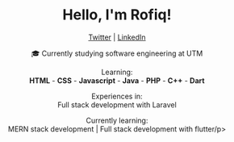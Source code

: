<!--
<div align="center">
    <a href="https://github.com/mhdrofiq/mhdrofiq">
        <img src="banner-iii.jpg">
    </a>
</div>
-->

<h1 align="center">Hello, I'm Rofiq!</h1>

<!--
<h2 align="center">hmmm...</h2>
<p align="center">
  <a href="https://github.com/mhdrofiq"><img src="https://github-readme-stats.vercel.app/api?username=mhdrofiq&show_icons=true&theme=calm" alt="mhdrofiq's github stats"></a>
</p>
-->

<p align="center">
  <a href="https://twitter.com/wstriaa">Twitter</a> |
  <a href="https://www.linkedin.com/in/muhammad-rofiqurrahman-180b82216">LinkedIn</a>
</p>

<p align="center">🎓 Currently studying software engineering at UTM</p>
<p align="center">Learning:<br><b>HTML</b> - <b>CSS</b> - <b>Javascript</b> - <b>Java</b> - <b>PHP</b> - <b>C++</b> - <b>Dart</b></p>
<p align="center">Experiences in:<br>Full stack development with Laravel</p>
<p align="center">Currently learning:<br>MERN stack development | Full stack development with flutter/p>

<!--

Here are some ideas to get you started:

- 🔭 I’m currently working on ...
- 🌱 I’m currently learning ...
- 👯 I’m looking to collaborate on ...
- 🤔 I’m looking for help with ...
- 💬 Ask me about ...
- 📫 How to reach me: ...
- 😄 Pronouns: ...
- ⚡ Fun fact: ...
-->
